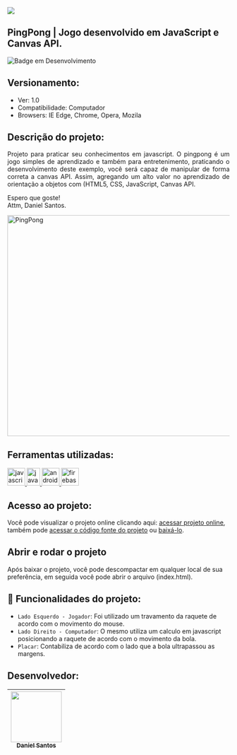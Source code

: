 <a href="https://deslandev.com.br" target="_blank" /><img src="https://deslandev.com.br/images/2.svg" /> </a> 

## PingPong | Jogo desenvolvido em JavaScript e Canvas API.

![Badge em Desenvolvimento](http://img.shields.io/static/v1?label=STATUS&message=EM%20DESENVOLVIMENTO&color=GREEN&style=for-the-badge)

## Versionamento:
- Ver: 1.0 
- Compatibilidade: Computador
- Browsers: IE Edge, Chrome, Opera, Mozila
## Descrição do projeto: 

<p align="justify">
Projeto para praticar seu conhecimentos em javascript. 
O pingpong é um jogo simples de aprendizado e também para entretenimento, praticando o desenvolvimento deste exemplo, você será capaz de manipular de forma correta a canvas API. Assim, agregando um  alto valor no aprendizado de orientação a objetos com (HTML5, CSS, JavaScript, Canvas API.

Espero que goste!</br>
Attm, Daniel Santos.

<a href="https://www.deslandev.com.br/projects/pingpong/" target="_blank"><img src="https://deslandev.com.br/images/repo/pingpong.png" alt="PingPong" width="1288" height="500"/></a> 
</p>


## Ferramentas utilizadas:

<a href="#" target="_blank"> <img src="https://upload.wikimedia.org/wikipedia/commons/thumb/9/99/Unofficial_JavaScript_logo_2.svg/260px-Unofficial_JavaScript_logo_2.svg.png" alt="javascript" width="40" height="40"/> </a> 
<a href="#" target="_blank"> <img src="https://upload.wikimedia.org/wikipedia/commons/thumb/d/d5/CSS3_logo_and_wordmark.svg/1200px-CSS3_logo_and_wordmark.svg.png" alt="javascript" width="30" height="40"/> </a> 
<a href="#" target="_blank"> <img src="https://upload.wikimedia.org/wikipedia/commons/thumb/6/61/HTML5_logo_and_wordmark.svg/200px-HTML5_logo_and_wordmark.svg.png" alt="androidStudio" width="40" height="40"/> </a> 
<a href="https://code.visualstudio.com/" target="_blank"> <img src="https://upload.wikimedia.org/wikipedia/commons/thumb/9/9a/Visual_Studio_Code_1.35_icon.svg/1200px-Visual_Studio_Code_1.35_icon.svg.png" alt="firebase" width="40" height="40"/> </a>



## Acesso ao projeto:

Você pode visualizar o projeto online clicando aqui: [acessar projeto online](https://deslandev.com.br/projects/pingpong), também pode [acessar o código fonte do projeto](https://github.com/deslandev/pingpong) ou [baixá-lo](https://github.com/deslandev/pingpong/archive/refs/heads/main.zip).

## Abrir e rodar o projeto

Após baixar o projeto, você pode descompactar em qualquer local de sua preferência, em seguida você pode abrir o arquivo (index.html). 

## :hammer: Funcionalidades do projeto:


- `Lado Esquerdo - Jogador`: Foi utilizado um travamento da raquete de acordo com o movimento do mouse.
- `Lado Direito - Computador`: O mesmo utiliza um calculo em javascript posicionando a raquete de acordo com o movimento da bola.
- `Placar`: Contabiliza de acordo com o lado que a bola ultrapassou as margens.

## Desenvolvedor:

| [<img src="https://avatars.githubusercontent.com/u/72757446?v=4" width=115><br><sub>Daniel Santos</sub>](https://github.com/deslandev) |  
| :---: 



